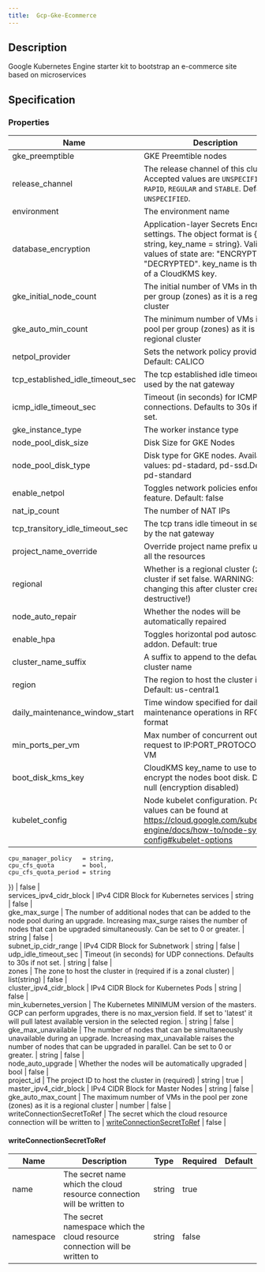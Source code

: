 ```yaml
---
title:  Gcp-Gke-Ecommerce
---
```


## Description

Google Kubernetes Engine starter kit to bootstrap an e-commerce site based on microservices

## Specification


### Properties

 Name | Description | Type | Required | Default 
 ------------ | ------------- | ------------- | ------------- | ------------- 
 gke_preemptible | GKE Preemtible nodes | bool | false |  
 release_channel | The release channel of this cluster. Accepted values are `UNSPECIFIED`, `RAPID`, `REGULAR` and `STABLE`. Defaults to `UNSPECIFIED`. | string | false |  
 environment | The environment name | string | false |  
 database_encryption | Application-layer Secrets Encryption settings. The object format is {state = string, key_name = string}. Valid values of state are: "ENCRYPTED"; "DECRYPTED". key_name is the name of a CloudKMS key. | object({ state = string, key_name = string }) | false |  
 gke_initial_node_count | The initial number of VMs in the pool per group (zones) as it is a regional cluster | number | false |  
 gke_auto_min_count | The minimum number of VMs in the pool per group (zones) as it is a regional cluster | number | false |  
 netpol_provider | Sets the network policy provider. Default: CALICO | string | false |  
 tcp_established_idle_timeout_sec | The tcp established idle timeout in sec used by the nat gateway | string | false |  
 icmp_idle_timeout_sec | Timeout (in seconds) for ICMP connections. Defaults to 30s if not set. | string | false |  
 gke_instance_type | The worker instance type | string | false |  
 node_pool_disk_size | Disk Size for GKE Nodes | number | false |  
 node_pool_disk_type | Disk type for GKE nodes. Available values: pd-stadard, pd-ssd.Default: pd-standard | string | false |  
 enable_netpol | Toggles network policies enforcement feature. Default: false | bool | false |  
 nat_ip_count | The number of NAT IPs | number | false |  
 tcp_transitory_idle_timeout_sec | The tcp trans idle timeout in sec used by the nat gateway | string | false |  
 project_name_override | Override project name prefix used in all the resources | string | false |  
 regional | Whether is a regional cluster (zonal cluster if set false. WARNING: changing this after cluster creation is destructive!) | bool | false |  
 node_auto_repair | Whether the nodes will be automatically repaired | bool | false |  
 enable_hpa | Toggles horizontal pod autoscaling addon. Default: true | bool | false |  
 cluster_name_suffix | A suffix to append to the default cluster name | string | false |  
 region | The region to host the cluster in. Default: us-central1 | string | false |  
 daily_maintenance_window_start | Time window specified for daily maintenance operations in RFC3339 format | string | false |  
 min_ports_per_vm | Max number of concurrent outgoing request to IP:PORT_PROTOCOL per VM | string | false |  
 boot_disk_kms_key | CloudKMS key_name to use to encrypt the nodes boot disk. Default: null (encryption disabled) | string | false |  
 kubelet_config | Node kubelet configuration. Possible values can be found at https://cloud.google.com/kubernetes-engine/docs/how-to/node-system-config#kubelet-options | object({
    cpu_manager_policy   = string,
    cpu_cfs_quota        = bool,
    cpu_cfs_quota_period = string
  }) | false |  
 services_ipv4_cidr_block | IPv4 CIDR Block for Kubernetes services | string | false |  
 gke_max_surge | The number of additional nodes that can be added to the node pool during an upgrade. Increasing max_surge raises the number of nodes that can be upgraded simultaneously. Can be set to 0 or greater. | string | false |  
 subnet_ip_cidr_range | IPv4 CIDR Block for Subnetwork | string | false |  
 udp_idle_timeout_sec | Timeout (in seconds) for UDP connections. Defaults to 30s if not set. | string | false |  
 zones | The zone to host the cluster in (required if is a zonal cluster) | list(string) | false |  
 cluster_ipv4_cidr_block | IPv4 CIDR Block for Kubernetes Pods | string | false |  
 min_kubernetes_version | The Kubernetes MINIMUM version of the masters. GCP can perform upgrades, there is no max_version field. If set to 'latest' it will pull latest available version in the selected region. | string | false |  
 gke_max_unavailable | The number of nodes that can be simultaneously unavailable during an upgrade. Increasing max_unavailable raises the number of nodes that can be upgraded in parallel. Can be set to 0 or greater. | string | false |  
 node_auto_upgrade | Whether the nodes will be automatically upgraded | bool | false |  
 project_id | The project ID to host the cluster in (required) | string | true |  
 master_ipv4_cidr_block | IPv4 CIDR Block for Master Nodes | string | false |  
 gke_auto_max_count | The maximum number of VMs in the pool per zone (zones) as it is a regional cluster | number | false |  
 writeConnectionSecretToRef | The secret which the cloud resource connection will be written to | [writeConnectionSecretToRef](#writeConnectionSecretToRef) | false |  


#### writeConnectionSecretToRef

 Name | Description | Type | Required | Default 
 ------------ | ------------- | ------------- | ------------- | ------------- 
 name | The secret name which the cloud resource connection will be written to | string | true |  
 namespace | The secret namespace which the cloud resource connection will be written to | string | false |  
